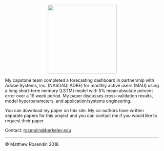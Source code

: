 <p align="center">
  <img src="https://github.com/rosendin/mau-predictor/blob/master/Cal-Adobe.png?raw=true" width="225">
</p>

My capstone team completed a forecasting dashboard in partnership with Adobe Systems, Inc. (NASDAQ: ADBE) for monthly active users (MAU) using a long short-term memory (LSTM) model with 5% mean absolute percent error over a 16 week period. My paper discusses cross-validation results, model hyperparameters, and application/systems engineering.

You can download my paper on this site. My co-authors have written separate papers for this project and you can contact me if you would like to request their paper.

Contact:
[rosendin@berkeley.edu](mailto:rosendin@berkeley.edu)

---

© Matthew Rosendin 2018.
